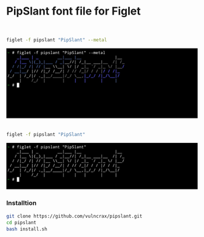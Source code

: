 <h1>PipSlant font file for Figlet</h1>
<br>

```bash
figlet -f pipslant "PipSlant" --metal
```

<center><img src="./banner.jpg"></center>

<br>

```bash
figlet -f pipslant "PipSlant" 
```

<center><img src="./image.jpg"></center>
<h3>
Installtion 
</h3>

```bash
git clone https://github.com/vulncrax/pipslant.git
cd pipslant
bash install.sh
```

